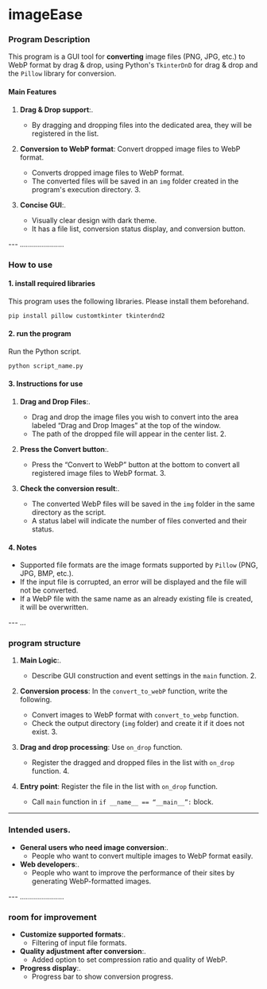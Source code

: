 # imageEase

### Program Description

This program is a GUI tool for **converting** image files (PNG, JPG, etc.) to WebP format by drag & drop, using Python's `TkinterDnD` for drag & drop and the `Pillow` library for conversion.

#### Main Features

1. **Drag & Drop support**:.
   - By dragging and dropping files into the dedicated area, they will be registered in the list.

2. **Conversion to WebP format**: Convert dropped image files to WebP format.
   - Converts dropped image files to WebP format.
   - The converted files will be saved in an `img` folder created in the program's execution directory. 3.

3. **Concise GUI**:.
   - Visually clear design with dark theme.
   - It has a file list, conversion status display, and conversion button.

--- ......................

### How to use

#### 1. install required libraries

This program uses the following libraries. Please install them beforehand.

```bash
pip install pillow customtkinter tkinterdnd2
````

#### 2. run the program

Run the Python script.

```bash
python script_name.py
````

#### 3. Instructions for use

1. **Drag and Drop Files**:.
   - Drag and drop the image files you wish to convert into the area labeled “Drag and Drop Images” at the top of the window.
   - The path of the dropped file will appear in the center list. 2.

2. **Press the Convert button**:.
   - Press the “Convert to WebP” button at the bottom to convert all registered image files to WebP format. 3.

3. **Check the conversion result**:.
   - The converted WebP files will be saved in the `img` folder in the same directory as the script.
   - A status label will indicate the number of files converted and their status.

#### 4. Notes

- Supported file formats are the image formats supported by `Pillow` (PNG, JPG, BMP, etc.).
- If the input file is corrupted, an error will be displayed and the file will not be converted.
- If a WebP file with the same name as an already existing file is created, it will be overwritten.

--- ...

### program structure

1. **Main Logic**:.
   - Describe GUI construction and event settings in the `main` function. 2.

2. **Conversion process**: In the `convert_to_webP` function, write the following.
   - Convert images to WebP format with `convert_to_webp` function.
   - Check the output directory (`img` folder) and create it if it does not exist. 3.

3. **Drag and drop processing**: Use `on_drop` function.
   - Register the dragged and dropped files in the list with `on_drop` function. 4.

4. **Entry point**: Register the file in the list with `on_drop` function.
   - Call `main` function in `if __name__ == “__main__”:` block.

---

### Intended users.

- **General users who need image conversion**:.
   - People who want to convert multiple images to WebP format easily.
- **Web developers**:.
   - People who want to improve the performance of their sites by generating WebP-formatted images.

--- ......................

### room for improvement

- **Customize supported formats**:.
   - Filtering of input file formats.
- **Quality adjustment after conversion**:.
   - Added option to set compression ratio and quality of WebP.
- **Progress display**:.
   - Progress bar to show conversion progress.
